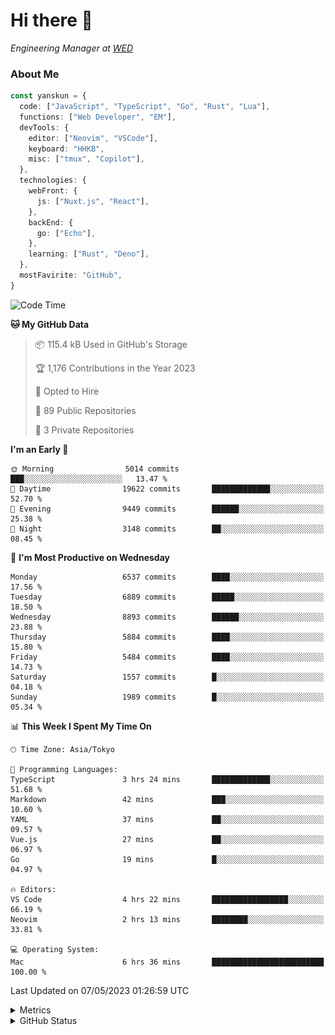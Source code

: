 # Hi there&nbsp;:wave:

<!-- ![Alt text](https://spotify-recently-played-readme.vercel.app/api?user=31kynbuubkiu3r4qh4hjuaglhfay) -->

_Engineering Manager at [WED](https://github.com/wedinc)_

### About Me

```ts
const yanskun = {
  code: ["JavaScript", "TypeScript", "Go", "Rust", "Lua"],
  functions: ["Web Developer", "EM"],
  devTools: {
    editor: ["Neovim", "VSCode"],
    keyboard: "HHKB",
    misc: ["tmux", "Copilot"],
  },
  technologies: {
    webFront: {
      js: ["Nuxt.js", "React"],
    },
    backEnd: {
      go: ["Echo"],
    },
    learning: ["Rust", "Deno"],
  },
  mostFavirite: "GitHub",
}
```

<!--START_SECTION:waka-->
![Code Time](http://img.shields.io/badge/Code%20Time-291%20hrs%2050%20mins-blue)

**🐱 My GitHub Data** 

> 📦 115.4 kB Used in GitHub's Storage 
 > 
> 🏆 1,176 Contributions in the Year 2023
 > 
> 💼 Opted to Hire
 > 
> 📜 89 Public Repositories 
 > 
> 🔑 3 Private Repositories 
 > 
**I'm an Early 🐤** 

```text
🌞 Morning                5014 commits        ███░░░░░░░░░░░░░░░░░░░░░░   13.47 % 
🌆 Daytime                19622 commits       █████████████░░░░░░░░░░░░   52.70 % 
🌃 Evening                9449 commits        ██████░░░░░░░░░░░░░░░░░░░   25.38 % 
🌙 Night                  3148 commits        ██░░░░░░░░░░░░░░░░░░░░░░░   08.45 % 
```
📅 **I'm Most Productive on Wednesday** 

```text
Monday                   6537 commits        ████░░░░░░░░░░░░░░░░░░░░░   17.56 % 
Tuesday                  6889 commits        █████░░░░░░░░░░░░░░░░░░░░   18.50 % 
Wednesday                8893 commits        ██████░░░░░░░░░░░░░░░░░░░   23.88 % 
Thursday                 5884 commits        ████░░░░░░░░░░░░░░░░░░░░░   15.80 % 
Friday                   5484 commits        ████░░░░░░░░░░░░░░░░░░░░░   14.73 % 
Saturday                 1557 commits        █░░░░░░░░░░░░░░░░░░░░░░░░   04.18 % 
Sunday                   1989 commits        █░░░░░░░░░░░░░░░░░░░░░░░░   05.34 % 
```


📊 **This Week I Spent My Time On** 

```text
🕑︎ Time Zone: Asia/Tokyo

💬 Programming Languages: 
TypeScript               3 hrs 24 mins       █████████████░░░░░░░░░░░░   51.68 % 
Markdown                 42 mins             ███░░░░░░░░░░░░░░░░░░░░░░   10.60 % 
YAML                     37 mins             ██░░░░░░░░░░░░░░░░░░░░░░░   09.57 % 
Vue.js                   27 mins             ██░░░░░░░░░░░░░░░░░░░░░░░   06.97 % 
Go                       19 mins             █░░░░░░░░░░░░░░░░░░░░░░░░   04.97 % 

🔥 Editors: 
VS Code                  4 hrs 22 mins       █████████████████░░░░░░░░   66.19 % 
Neovim                   2 hrs 13 mins       ████████░░░░░░░░░░░░░░░░░   33.81 % 

💻 Operating System: 
Mac                      6 hrs 36 mins       █████████████████████████   100.00 % 
```


 Last Updated on 07/05/2023 01:26:59 UTC
<!--END_SECTION:waka-->

<details>
  <summary>Metrics</summary>
  <img src="https://github.com/yanskun/yanskun/blob/main/github-metrics.svg" alt="Metrics">
</details>

<details>
  <summary>GitHub Status</summary>
  <picture>
    <source media="(prefers-color-scheme: dark)" srcset="https://raw.githubusercontent.com/yanskun/yanskun/master/profile-summary-card-output/nord_dark/0-profile-details.svg">
   <img src="https://raw.githubusercontent.com/yanskun/yanskun/master/profile-summary-card-output/default/0-profile-details.svg">
  </picture>
  <br>
  <picture>
    <source media="(prefers-color-scheme: dark)" srcset="https://raw.githubusercontent.com/yanskun/yanskun/master/profile-summary-card-output/nord_dark/1-repos-per-language.svg">
   <img src="https://raw.githubusercontent.com/yanskun/yanskun/master/profile-summary-card-output/default/1-repos-per-language.svg">
  </picture>
  <picture>
    <source media="(prefers-color-scheme: dark)" srcset="https://raw.githubusercontent.com/yanskun/yanskun/master/profile-summary-card-output/nord_dark/2-most-commit-language.svg">
   <img src="https://raw.githubusercontent.com/yanskun/yanskun/master/profile-summary-card-output/default/2-most-commit-language.svg">
  </picture>
  <br>
  <picture>
    <source media="(prefers-color-scheme: dark)" srcset="https://raw.githubusercontent.com/yanskun/yanskun/master/profile-summary-card-output/nord_dark/3-stats.svg">
   <img src="https://raw.githubusercontent.com/yanskun/yanskun/master/profile-summary-card-output/default/3-stats.svg">
  </picture>
  <picture>
    <source media="(prefers-color-scheme: dark)" srcset="https://raw.githubusercontent.com/yanskun/yanskun/master/profile-summary-card-output/nord_dark/4-productive-time.svg">
   <img src="https://raw.githubusercontent.com/yanskun/yanskun/master/profile-summary-card-output/default/4-productive-time.svg">
  </picture>
</details>
